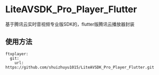 # LiteAVSDK_Pro_Player_Flutter
基于腾讯云实时音视频专业版SDK的，flutter版腾讯云播放器封装

## 使用方法
```
ftxplayer:
  git:
    url: https://github.com/shuizhuyu1015/LiteAVSDK_Pro_Player_Flutter.git
```
